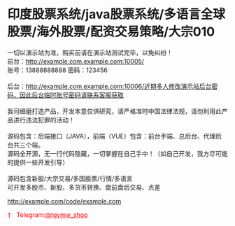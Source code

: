 # 印度股票系统/java股票系统/多语言全球股票/海外股票/配资交易策略/大宗010

一切以演示站为准，购买前请在演示站测试完毕，以免纠纷！<br>前台：http://example.com.example.com:10005/<br>账号：13888888888 密码：123456<br><br>后台：http://example.com.example.com:10006/近期多人修改演示站后台密码，因此后台临时账号密码请联系客服获取<br><br>我司细磨打造产品，开发本意仅供研究，请严格准时中国法律法规，请勿利用此产品进行违法犯罪的活动！<br><br>源码包含：后端接口（JAVA），前端（VUE）包含：前台手端、总后台、代理后台共三个端。<br>源码全开源，无一行代码隐藏，一切掌握在自己手中！（如自己开发，我方尽可能的提供一些开发引导）<br><br>源码包含新股/大宗交易/多国股票/行情/多语言<br>可开发多股市、新股、多货币转换、盘前盘后交易、点差<br>

http://example.com/code/example.com







<p style="color: red;"><img src="https://cdn-icons-png.flaticon.com/512/2111/2111646.png" alt="Telegram Icon" style="width: 16px; vertical-align: middle; margin-right: 5px;">Telegram:<a href="https://t.me/tgymw_shop" style="color: red;">@tgymw_shop</a></p>
